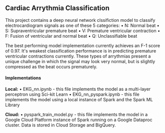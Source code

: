 ## Cardiac Arrythmia Classification

This project contains a deep neural network clssifiction model to classify electrocardiogram signals
as one of these 5 categories:
• N: Normal beat
• S: Supraventricular premature beat
• V: Premature ventricular contraction
• F: Fusion of ventricular and normal beat
• Q: Unclassifiable beat

The best performing model implementation currently achieves an F-1 score of 0.97.
It's weakest classification performance is in predicting premature ventricular contractions currently.
These types of arrythmias present a unique challenge in which the signal may look very normal,
but is slightly compressed as the beat occurs prematurely.

#### Implementations
**Local:**
• EKG_nn.ipynb - this file implements the model as a multi-layer perceptron using Sci-kit Learn
• EKG_nn_pyspark.ipynb - this file implements the model using a local instance of Spark and the Spark ML Library

**Cloud:**
• pyspark_train_model.py - this file implements the model in a Google Cloud Platform instance of Spark
running on a Google Dataproc cluster. Data is stored in Cloud Storage and BigQuery.
